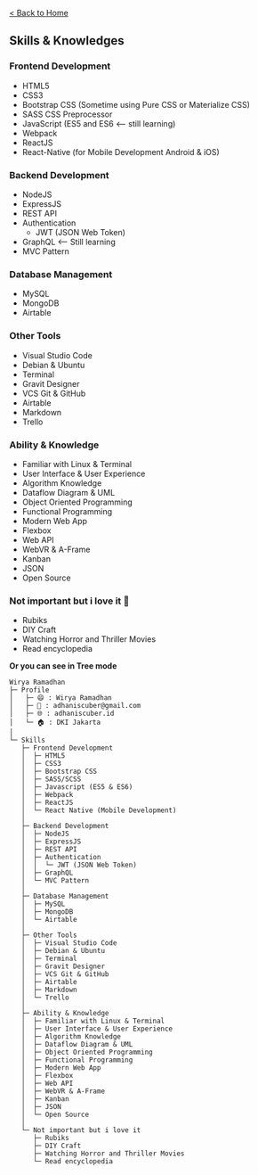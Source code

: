 [< Back to Home](Readme.md)

## Skills & Knowledges
### Frontend Development
- HTML5
- CSS3
- Bootstrap CSS (Sometime using Pure CSS or Materialize CSS)
- SASS CSS Preprocessor
- JavaScript (ES5 and ES6 <-- still learning)
- Webpack
- ReactJS
- React-Native (for Mobile Development Android & iOS)

### Backend Development
- NodeJS
- ExpressJS
- REST API
- Authentication
   - JWT (JSON Web Token)
- GraphQL <-- Still learning
- MVC Pattern  

### Database Management
- MySQL
- MongoDB
- Airtable

### Other Tools
- Visual Studio Code   
- Debian & Ubuntu
- Terminal
- Gravit Designer
- VCS Git & GitHub
- Airtable
- Markdown
- Trello

### Ability & Knowledge
- Familiar with Linux & Terminal
- User Interface & User Experience
- Algorithm Knowledge
- Dataflow Diagram & UML
- Object Oriented Programming
- Functional Programming
- Modern Web App
- Flexbox
- Web API
- WebVR & A-Frame
- Kanban   
- JSON
- Open Source

### Not important but i love it 💖
- Rubiks
- DIY Craft
- Watching Horror and Thriller Movies
- Read encyclopedia

**Or you can see in Tree mode** 
```
Wirya Ramadhan
├─ Profile
│   ├─ 😄 : Wirya Ramadhan
│   ├─ 📧 : adhaniscuber@gmail.com
│   ├─ 🌐 : adhaniscuber.id
│   └─ 🏠 : DKI Jakarta
│
└─ Skills
   ├─ Frontend Development
   │  ├─ HTML5
   │  ├─ CSS3
   │  ├─ Bootstrap CSS    
   │  ├─ SASS/SCSS
   │  ├─ Javascript (ES5 & ES6)
   │  ├─ Webpack
   │  ├─ ReactJS
   │  └─ React Native (Mobile Development)
   │ 
   ├─ Backend Development
   │  ├─ NodeJS
   │  ├─ ExpressJS    
   │  ├─ REST API
   │  ├─ Authentication
   │  │  └─ JWT (JSON Web Token) 
   │  ├─ GraphQL
   │  └─ MVC Pattern
   │ 
   ├─ Database Management
   │  ├─ MySQL
   │  ├─ MongoDB
   │  └─ Airtable
   │
   ├─ Other Tools
   │  ├─ Visual Studio Code   
   │  ├─ Debian & Ubuntu
   │  ├─ Terminal
   │  ├─ Gravit Designer
   │  ├─ VCS Git & GitHub
   │  ├─ Airtable
   │  ├─ Markdown
   │  └─ Trello
   │   
   ├─ Ability & Knowledge
   │  ├─ Familiar with Linux & Terminal
   │  ├─ User Interface & User Experience
   │  ├─ Algorithm Knowledge
   │  ├─ Dataflow Diagram & UML
   │  ├─ Object Oriented Programming
   │  ├─ Functional Programming
   │  ├─ Modern Web App
   │  ├─ Flexbox
   │  ├─ Web API
   │  ├─ WebVR & A-Frame
   │  ├─ Kanban   
   │  ├─ JSON
   │  └─ Open Source
   │ 
   └─ Not important but i love it
      ├─ Rubiks
      ├─ DIY Craft
      ├─ Watching Horror and Thriller Movies
      └─ Read encyclopedia
